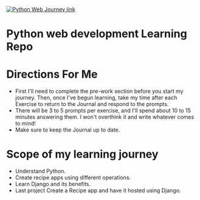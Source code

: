 [<picture><source media="(prefers-color-scheme: dark)" srcset="https://github.com/vppelli/Vppelli/blob/main/img/PWJ.png"><source media="(prefers-color-scheme: light)" srcset="https://github.com/vppelli/Vppelli/blob/main/img/LPWJ.png"><img alt="Python Web Journey link" src="https://github.com/vppelli/Vppelli/blob/main/img/PWJAPP.png">
</picture>](https://github.com/vppelli/python-web-development)
# Python web development Learning Repo

# Directions For Me
- First I'll need to complete the pre-work section before you start my journey. Then, once I've begun learning, take my time after each Exercise to return to the Journal and respond to the prompts. 
- There will be 3 to 5 prompts per exercise, and I'll spend about 10 to 15 minutes answering them. I won't overthink it and write whatever comes to mind! 
- Make sure to keep the Journal up to date.

# Scope of my learning journey
- Understand Python.
- Create recipe apps using different operations.
- Learn Django and its benefits.
- Last project Create a Recipe app and have it hosted using Django.
